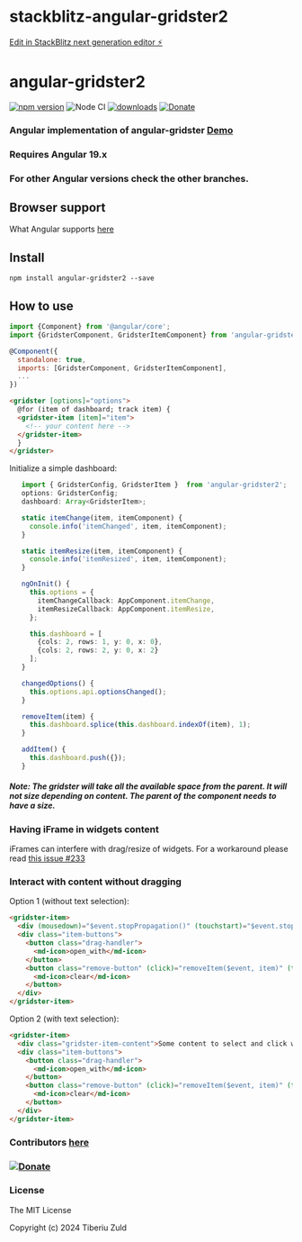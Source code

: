 # stackblitz-angular-gridster2

[Edit in StackBlitz next generation editor ⚡️](https://stackblitz.com/~/github.com/acsgunc/stackblitz-angular-gridster2)

# angular-gridster2

[![npm version](https://badge.fury.io/js/angular-gridster2.svg)](https://badge.fury.io/js/angular-gridster2)
![Node CI](https://github.com/tiberiuzuld/angular-gridster2/actions/workflows/deploy-demo.yml/badge.svg)
[![downloads](https://img.shields.io/npm/dm/angular-gridster2.svg)](https://www.npmjs.com/package/angular-gridster2)
[![Donate](https://img.shields.io/badge/Donate-PayPal-green.svg)](https://www.paypal.me/tiberiuzuld)

### Angular implementation of angular-gridster [Demo](http://tiberiuzuld.github.io/angular-gridster2)

### Requires Angular 19.x

### For other Angular versions check the other branches.

## Browser support

What Angular supports [here](https://github.com/angular/angular)

## Install

`npm install angular-gridster2 --save`

## How to use

```javascript
import {Component} from '@angular/core';
import {GridsterComponent, GridsterItemComponent} from 'angular-gridster2';

@Component({
  standalone: true,
  imports: [GridsterComponent, GridsterItemComponent],
  ...
})
```

```html
<gridster [options]="options">
  @for (item of dashboard; track item) {
  <gridster-item [item]="item">
    <!-- your content here -->
  </gridster-item>
  }
</gridster>
```

Initialize a simple dashboard:

```typescript
   import { GridsterConfig, GridsterItem }  from 'angular-gridster2';
   options: GridsterConfig;
   dashboard: Array<GridsterItem>;

   static itemChange(item, itemComponent) {
     console.info('itemChanged', item, itemComponent);
   }

   static itemResize(item, itemComponent) {
     console.info('itemResized', item, itemComponent);
   }

   ngOnInit() {
     this.options = {
       itemChangeCallback: AppComponent.itemChange,
       itemResizeCallback: AppComponent.itemResize,
     };

     this.dashboard = [
       {cols: 2, rows: 1, y: 0, x: 0},
       {cols: 2, rows: 2, y: 0, x: 2}
     ];
   }

   changedOptions() {
     this.options.api.optionsChanged();
   }

   removeItem(item) {
     this.dashboard.splice(this.dashboard.indexOf(item), 1);
   }

   addItem() {
     this.dashboard.push({});
   }
```

##### Note: The gridster will take all the available space from the parent. It will not size depending on content. The parent of the component needs to have a size.

### Having iFrame in widgets content

iFrames can interfere with drag/resize of widgets. For a workaround please read [this issue #233](https://github.com/tiberiuzuld/angular-gridster2/issues/233)

### Interact with content without dragging

Option 1 (without text selection):

```html
<gridster-item>
  <div (mousedown)="$event.stopPropagation()" (touchstart)="$event.stopPropagation()">Some content to click without dragging the widget</div>
  <div class="item-buttons">
    <button class="drag-handler">
      <md-icon>open_with</md-icon>
    </button>
    <button class="remove-button" (click)="removeItem($event, item)" (touchstart)="removeItem($event, item)">
      <md-icon>clear</md-icon>
    </button>
  </div>
</gridster-item>
```

Option 2 (with text selection):

```html
<gridster-item>
  <div class="gridster-item-content">Some content to select and click without dragging the widget</div>
  <div class="item-buttons">
    <button class="drag-handler">
      <md-icon>open_with</md-icon>
    </button>
    <button class="remove-button" (click)="removeItem($event, item)" (touchstart)="removeItem($event, item)">
      <md-icon>clear</md-icon>
    </button>
  </div>
</gridster-item>
```

### Contributors [here](https://github.com/tiberiuzuld/angular-gridster2/graphs/contributors)

### [![Donate](https://img.shields.io/badge/Donate-PayPal-green.svg)](https://www.paypal.me/tiberiuzuld)

### License

The MIT License

Copyright (c) 2024 Tiberiu Zuld
